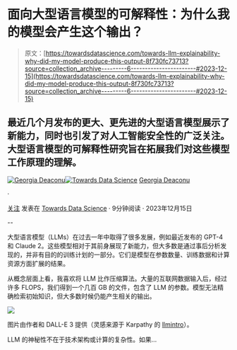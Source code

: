 # 面向大型语言模型的可解释性：为什么我的模型会产生这个输出？

> 原文：[https://towardsdatascience.com/towards-llm-explainability-why-did-my-model-produce-this-output-8f730fc73713?source=collection_archive---------6-----------------------#2023-12-15](https://towardsdatascience.com/towards-llm-explainability-why-did-my-model-produce-this-output-8f730fc73713?source=collection_archive---------6-----------------------#2023-12-15)

## 最近几个月发布的更大、更先进的大型语言模型展示了新能力，同时也引发了对人工智能安全性的广泛关注。大型语言模型的可解释性研究旨在拓展我们对这些模型工作原理的理解。

[](https://medium.com/@georgiadeaconu?source=post_page-----8f730fc73713--------------------------------)[![Georgia Deaconu](../Images/39ba1bea77aa46bb39b2975108c3adaa.png)](https://medium.com/@georgiadeaconu?source=post_page-----8f730fc73713--------------------------------)[](https://towardsdatascience.com/?source=post_page-----8f730fc73713--------------------------------)[![Towards Data Science](../Images/a6ff2676ffcc0c7aad8aaf1d79379785.png)](https://towardsdatascience.com/?source=post_page-----8f730fc73713--------------------------------) [Georgia Deaconu](https://medium.com/@georgiadeaconu?source=post_page-----8f730fc73713--------------------------------)

·

[关注](https://medium.com/m/signin?actionUrl=https%3A%2F%2Fmedium.com%2F_%2Fsubscribe%2Fuser%2Fc4a98f38b0e&operation=register&redirect=https%3A%2F%2Ftowardsdatascience.com%2Ftowards-llm-explainability-why-did-my-model-produce-this-output-8f730fc73713&user=Georgia+Deaconu&userId=c4a98f38b0e&source=post_page-c4a98f38b0e----8f730fc73713---------------------post_header-----------) 发表在 [Towards Data Science](https://towardsdatascience.com/?source=post_page-----8f730fc73713--------------------------------) · 9分钟阅读 · 2023年12月15日 [](https://medium.com/m/signin?actionUrl=https%3A%2F%2Fmedium.com%2F_%2Fvote%2Ftowards-data-science%2F8f730fc73713&operation=register&redirect=https%3A%2F%2Ftowardsdatascience.com%2Ftowards-llm-explainability-why-did-my-model-produce-this-output-8f730fc73713&user=Georgia+Deaconu&userId=c4a98f38b0e&source=-----8f730fc73713---------------------clap_footer-----------)

--

[](https://medium.com/m/signin?actionUrl=https%3A%2F%2Fmedium.com%2F_%2Fbookmark%2Fp%2F8f730fc73713&operation=register&redirect=https%3A%2F%2Ftowardsdatascience.com%2Ftowards-llm-explainability-why-did-my-model-produce-this-output-8f730fc73713&source=-----8f730fc73713---------------------bookmark_footer-----------)

大型语言模型（LLMs）在过去一年中取得了很多发展，例如最近发布的 GPT-4 和 Claude 2。这些模型相对于其前身展现了新能力，但大多数是通过事后分析发现的，并非有目的的训练计划的一部分。它们是模型在参数数量、训练数据和计算资源方面扩展的结果。

从概念层面上看，我喜欢将 LLM 比作压缩算法。大量的互联网数据输入后，经过许多 FLOPS，我们得到一个几百 GB 的文件，包含了 LLM 的参数。模型无法精确检索初始知识，但大多数时候仍能产生相关的输出。

![](../Images/dbaf98a73c1b3f342cb9792dc0587ca1.png)

图片由作者和 DALL-E 3 提供（灵感来源于 Karpathy 的 [llmintro](https://drive.google.com/file/d/1pxx_ZI7O-Nwl7ZLNk5hI3WzAsTLwvNU7/view)）。

LLM 的神秘性不在于技术架构或计算的复杂性。如果…
